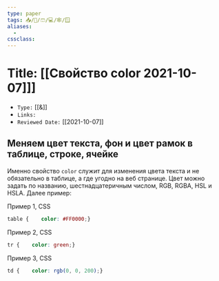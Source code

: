 ```yaml
---
type: paper
tags: 📥️/📜️/🩳/💻/🕸/🪟
aliases:
  - 
cssclass: 
---
```




# Title: **[[Свойство color 2021-10-07]]]**
- `Type:` [[&]]
- `Links:`
- `Reviewed Date:` [[2021-10-07]]

## Меняем цвет текста, фон и цвет рамок в таблице, строке, ячейке

Именно свойство `color` служит для изменения цвета текста и не обязательно в таблице, а где угодно на веб странице. Цвет можно задать по названию, шестнадцатеричным числом, RGB, RGBA, HSL и HSLA. Далее пример:

Пример 1, CSS

```css
table {    color: #FF0000;}
```

Пример 2, CSS

```css
tr {    color: green;}
```

Пример 3, CSS

```css
td {    color: rgb(0, 0, 200);}
```